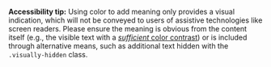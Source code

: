 **Accessibility tip:** Using color to add meaning only provides a visual indication, which will not be conveyed to users of assistive technologies like screen readers. Please ensure the meaning is obvious from the content itself (e.g., the visible text with a [_sufficient_ color contrast]([[docsref:/getting-started/accessibility/#color-contrast]])) or is included through alternative means, such as additional text hidden with the `.visually-hidden` class.
